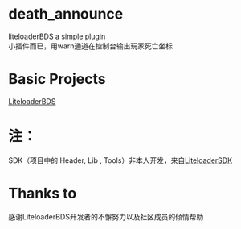 # death_announce
liteloaderBDS a simple plugin  
小插件而已，用warn通道在控制台输出玩家死亡坐标
# Basic Projects
 [LiteloaderBDS](https://github.com/LiteLDev/LiteLoaderBDS)
# 注：
SDK（项目中的 Header, Lib , Tools）非本人开发，来自[LiteloaderSDK](https://github.com/LiteLDev/LiteLoaderSDK)
# Thanks to  
感谢LiteloaderBDS开发者的不懈努力以及社区成员的倾情帮助
